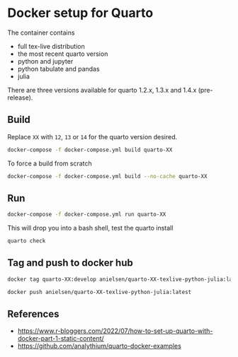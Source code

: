 # Docker setup for Quarto

The container contains
- full tex-live distribution
- the most recent quarto version
- python and jupyter
- python tabulate and pandas
- julia

There are three versions available for quarto 1.2.x, 1.3.x and 1.4.x (pre-release). 

## Build

Replace `XX` with `12`, `13` or `14` for the quarto version desired.

```bash
docker-compose -f docker-compose.yml build quarto-XX
```

To force a build from scratch 
```bash
docker-compose -f docker-compose.yml build --no-cache quarto-XX
```

## Run

```bash
docker-compose -f docker-compose.yml run quarto-XX
```

This will drop you into a bash shell, test the quarto install

```bash
quarto check
```

## Tag and push to docker hub

```bash
docker tag quarto-XX:develop anielsen/quarto-XX-texlive-python-julia:latest
```

```bash
docker push anielsen/quarto-XX-texlive-python-julia:latest
```

## References

- https://www.r-bloggers.com/2022/07/how-to-set-up-quarto-with-docker-part-1-static-content/
- https://github.com/analythium/quarto-docker-examples